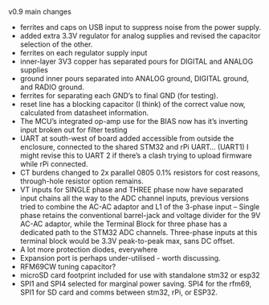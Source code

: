 v0.9 main changes

- ferrites and caps on USB input to suppress noise from the power supply.
- added extra 3.3V regulator for analog supplies and revised the capacitor selection of the other.
- ferrites on each regulator supply input
- inner-layer 3V3 copper has separated pours for DIGITAL and ANALOG supplies
- ground inner pours separated into ANALOG ground, DIGITAL ground, and RADIO ground.
- ferrites for separating each GND’s to final GND (for testing).
- reset line has a blocking capacitor (I think) of the correct value now, calculated from datasheet information.
- The MCU’s integrated op-amp use for the BIAS now has it’s inverting input broken out for filter testing
- UART at south-west of board added accessible from outside the enclosure, connected to the shared STM32 and rPi UART… (UART1) I might revise this to UART 2 if there’s a clash trying to upload firmware while rPi connected.
- CT burdens changed to 2x parallel 0805 0.1% resistors for cost reasons, through-hole resistor option remains.
- VT inputs for SINGLE phase and THREE phase now have separated input chains all the way to the ADC channel inputs, previous versions tried to combine the AC-AC adaptor and L1 of the 3-phase input – Single phase retains the conventional barrel-jack and voltage divider for the 9V AC-AC adaptor, while the Terminal Block for three phase has a dedicated path to the STM32 ADC channels. Three-phase inputs at this terminal block would be 3.3V peak-to-peak max, sans DC offset.
- A lot more protection diodes, everywhere
- Expansion port is perhaps under-utilised - worth discussing.
- RFM69CW tuning capacitor?
- microSD card footprint included for use with standalone stm32 or esp32
- SPI1 and SPI4 selected for marginal power saving. SPI4 for the rfm69, SPI1 for SD card and comms between stm32, rPi, or ESP32.
